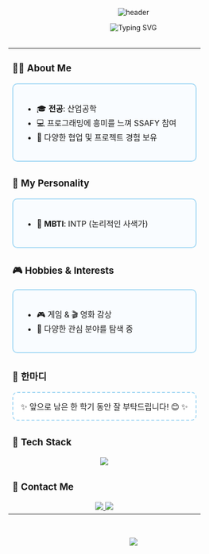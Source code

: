 <div align="center">

![header](https://capsule-render.vercel.app/api?type=waving&color=0:77c4d3,100:a3d8f4&height=250&section=header&text=Lee%20Suin&fontSize=60&fontColor=ffffff)

<img src="https://readme-typing-svg.herokuapp.com?font=Fira+Code&size=24&duration=3000&pause=1000&color=1C1C1C&center=true&vCenter=true&width=435&lines=🌸+Hello!+I'm+Suin!;An+INTP+developer+who+loves+logic+and+aesthetics+🌸" alt="Typing SVG" />

</div>

<br/>

<div align="center">

<table style="border:none;">
<tr>
<td width="100%">

<h3>🧑‍💻 About Me</h3>

<div style="border:2px solid #a3d8f4; border-radius:10px; padding:20px; background-color:#f9fcff; text-align:left;">
<ul>
  <li>🎓 <strong>전공</strong>: 산업공학</li>
  <li>💻 프로그래밍에 흥미를 느껴 SSAFY 참여</li>
  <li>🤝 다양한 협업 및 프로젝트 경험 보유</li>
</ul>
</div>

</td>
</tr>

<tr>
<td>

<h3>🧬 My Personality</h3>

<div style="border:2px solid #a3d8f4; border-radius:10px; padding:20px; background-color:#f9fcff; text-align:left;">
<ul>
  <li>🧩 <strong>MBTI</strong>: INTP (논리적인 사색가)</li>
</ul>
</div>

</td>
</tr>

<tr>
<td>

<h3>🎮 Hobbies & Interests</h3>

<div style="border:2px solid #a3d8f4; border-radius:10px; padding:20px; background-color:#f9fcff; text-align:left;">
<ul>
  <li>🎮 게임 & 🎬 영화 감상</li>
  <li>🌱 다양한 관심 분야를 탐색 중</li>
</ul>
</div>

</td>
</tr>

<tr>
<td>

<h3>💬 한마디</h3>

<div style="border:2px dashed #a3d8f4; border-radius:10px; padding:15px; background-color:#ffffff; text-align:center;">
✨ 앞으로 남은 한 학기 동안 잘 부탁드립니다! 😊 ✨
</div>

</td>
</tr>

<tr>
<td>

<h3>🔧 Tech Stack</h3>

<div align="center" style="margin-top:10px;">
  <img src="https://img.shields.io/badge/Java-007396?style=for-the-badge&logo=OpenJDK&logoColor=white"/>
</div>

</td>
</tr>

<tr>
<td>

<h3>📨 Contact Me</h3>

<div align="center">
  <a href="mailto:your_email@example.com">
    <img src="https://img.shields.io/badge/Gmail-EA4335?style=for-the-badge&logo=Gmail&logoColor=white"/>
  </a>
  <a href="https://github.com/your-github-username">
    <img src="https://img.shields.io/badge/GitHub_Profile-181717?style=for-the-badge&logo=GitHub&logoColor=white"/>
  </a>
</div>

</td>
</tr>
</table>

</div>

<br/>

<p align="center">
  <img src="https://capsule-render.vercel.app/api?type=waving&color=0:a3d8f4,100:ffffff&height=120&section=footer"/>
</p>

